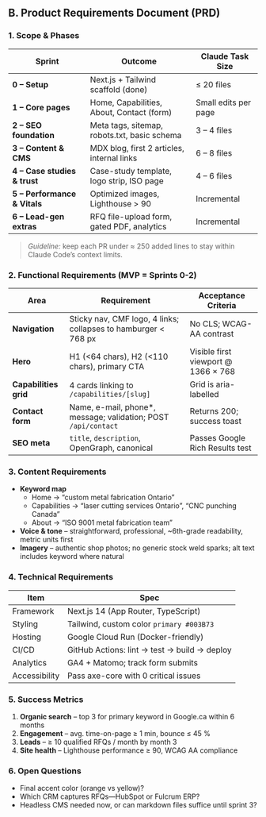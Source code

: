     
## B. Product Requirements Document (PRD)

### 1. Scope & Phases

| Sprint | Outcome | Claude Task Size |
|--------|---------|------------------|
| **0 – Setup** | Next.js + Tailwind scaffold (done) | ≤ 20 files |
| **1 – Core pages** | Home, Capabilities, About, Contact (form) | Small edits per page |
| **2 – SEO foundation** | Meta tags, sitemap, robots.txt, basic schema | 3 – 4 files |
| **3 – Content & CMS** | MDX blog, first 2 articles, internal links | 6 – 8 files |
| **4 – Case studies & trust** | Case-study template, logo strip, ISO page | 4 – 6 files |
| **5 – Performance & Vitals** | Optimized images, Lighthouse > 90 | Incremental |
| **6 – Lead-gen extras** | RFQ file-upload form, gated PDF, analytics | Incremental |

> *Guideline:* keep each PR under ≈ 250 added lines to stay within Claude Code’s context limits.

### 2. Functional Requirements (MVP = Sprints 0-2)

| Area | Requirement | Acceptance Criteria |
|------|-------------|---------------------|
| **Navigation** | Sticky nav, CMF logo, 4 links; collapses to hamburger < 768 px | No CLS; WCAG-AA contrast |
| **Hero** | H1 (<64 chars), H2 (<110 chars), primary CTA | Visible first viewport @ 1366 × 768 |
| **Capabilities grid** | 4 cards linking to `/capabilities/[slug]` | Grid is aria-labelled |
| **Contact form** | Name, e-mail, phone*, message; validation; POST `/api/contact` | Returns 200; success toast |
| **SEO meta** | `title`, `description`, OpenGraph, canonical | Passes Google Rich Results test |

### 3. Content Requirements

* **Keyword map**  
  * Home → “custom metal fabrication Ontario”  
  * Capabilities → “laser cutting services Ontario”, “CNC punching Canada”  
  * About → “ISO 9001 metal fabrication team”  
* **Voice & tone** – straightforward, professional, ~6th-grade readability, metric units first  
* **Imagery** – authentic shop photos; no generic stock weld sparks; alt text includes keyword where natural

### 4. Technical Requirements

| Item | Spec |
|------|------|
| Framework | Next.js 14 (App Router, TypeScript) |
| Styling | Tailwind, custom color `primary #003B73` |
| Hosting | Google Cloud Run (Docker-friendly) |
| CI/CD | GitHub Actions: lint → test → build → deploy |
| Analytics | GA4 + Matomo; track form submits |
| Accessibility | Pass axe-core with 0 critical issues |

### 5. Success Metrics

1. **Organic search** – top 3 for primary keyword in Google.ca within 6 months  
2. **Engagement** – avg. time-on-page ≥ 1 min, bounce ≤ 45 %  
3. **Leads** – ≥ 10 qualified RFQs / month by month 3  
4. **Site health** – Lighthouse performance ≥ 90, WCAG AA compliance

### 6. Open Questions

* Final accent color (orange vs yellow)?  
* Which CRM captures RFQs—HubSpot or Fulcrum ERP?  
* Headless CMS needed now, or can markdown files suffice until sprint 3?